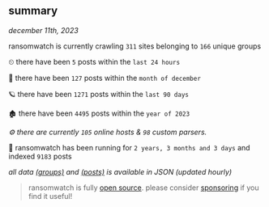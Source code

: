 
## summary
_december 11th, 2023_

ransomwatch is currently crawling `311` sites belonging to `166` unique groups

⏲ there have been `5` posts within the `last 24 hours`

🦈 there have been `127` posts within the `month of december`

🪐 there have been `1271` posts within the `last 90 days`

🏚 there have been `4495` posts within the `year of 2023`

_⚙️ there are currently `105` online hosts & `98` custom parsers._

🦕 ransomwatch has been running for `2 years, 3 months and 3 days` and indexed `9183` posts

_all data  [(groups)](http://ransomwhat.telemetry.ltd/groups) and [(posts)](http://ransomwhat.telemetry.ltd/posts) is available in JSON (updated hourly)_

> ransomwatch is fully [open source](https://github.com/joshhighet/ransomwatch#ransomwatch--). please consider [sponsoring](https://github.com/sponsors/joshhighet) if you find it useful!

